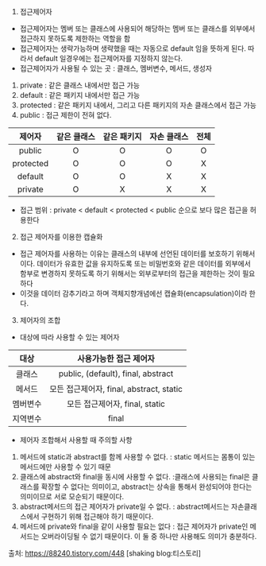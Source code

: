 1. 접근제어자
- 접근제어자는 멤버 또는 클래스에 사용되어 해당하는 멤버 또는 클래스를 외부에서 접근하지 못하도록 제한하는 역할을 함
- 접근제어자는 생략가능하며 생략했을 때는 자동으로 default 임을 뜻하게 된다. 따라서 default 일경우에는 접근제어자를 지정하지 않는다.
- 접근제어자가 사용될 수 있는 곳 : 클래스, 멤버변수, 메서드, 생성자
1) private : 같은 클래스 내에서만 접근 가능
2) default : 같은 패키지 내에서만 접근 가능
3) protected : 같은 패키지 내에서, 그리고 다른 패키지의 자손 클래스에서 접근 가능
4) public : 접근 제한이 전혀 없다.

| 제어자 | 같은 클래스 | 같은 패키지 | 자손 클래스 |  전체  | 
| :------------: | :-------------: | :------------: | :-------------: | :------------: |
| public | O  | O | O  | O | 
| protected | O  | O | O  | X | 
| default | O  | O | X  | X | 
| private | O  | X | X  | X | 

- 접근 범위 : private < default < protected < public 순으로 보다 많은 접근을 허용한다

2. 접근 제어자를 이용한 캡슐화
- 접근 제어자를 사용하는 이유는 클래스의 내부에 선언된 데이터를 보호하기 위해서이다. 데이터가 유효한 값을 유지하도록 또는 비밀번호와 같은 데이터를 외부에서 함부로 변경하지 못하도록 하기 위해서는 외부로부터의 접근을 제한하는 것이 필요하다
- 이것을 데이터 감추기라고 하며 객체지향개념에선 캡슐화(encapsulation)이라 한다.

3. 제어자의 조합
- 대상에 따라 사용할 수 있는 제어자


| 대상  | 사용가능한 접근 제어자  | 
| :------------: | :-------------: | 
| 클래스 | public, (default), final, abstract| 
| 메서드  | 모든 접근제어자, final, abstract, static |  
| 멤버변수 | 모든 접근제어자, final, static  |
| 지역변수 | final  | 

- 제어자 조합해서 사용할 때 주의할 사항
1) 메서드에 static과 abstract를 함께 사용할 수 없다. 
: static 메서드는 몸통이 있는 메서드에만 사용할 수 있기 때문
2) 클래스에 abstract와 final을 동시에 사용할 수 없다.
:클래스에 사용되는 final은 클래스를 확장할 수 없다는 의미이고, abstract는 상속을 통해서 완성되어야 한다는 의미이므로 서로 모순되기 때문이다.
3) abstract메서드의 접근 제어자가 private일 수 없다.
: abstract메서드는 자손클래스에서 구현하기 위해 접근해야 하기 때문이다.
4) 메서드에 private와 final을 같이 사용할 필요는 없다
: 접근 제어자가 private인 메서드는 오버라이딩될 수 없기 때문이다. 이 둘 중 하나만 사용해도 의미가 충분하다.


출처: https://88240.tistory.com/448 [shaking blog:티스토리]
